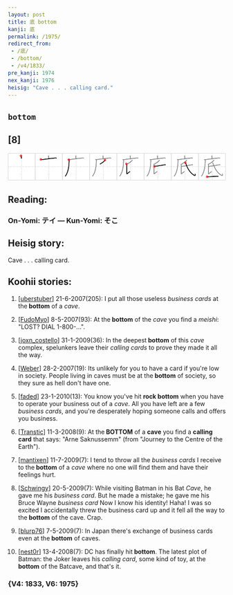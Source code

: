 ```yaml
---
layout: post
title: 底 bottom
kanji: 底
permalink: /1975/
redirect_from:
 - /底/
 - /bottom/
 - /v4/1833/
pre_kanji: 1974
nex_kanji: 1976
heisig: "Cave . . . calling card."
---
```


## `bottom`

## [8]

<div class="stroke"><img src="../images/E5BA95.png" /></div>

## Reading:

### On-Yomi: テイ &mdash; Kun-Yomi: そこ

## Heisig story:

Cave . . . calling card.

## Koohii stories:

1) [<a href="http://kanji.koohii.com/profile/uberstuber">uberstuber</a>] 21-6-2007(205): I put all those useless <em>business cards</em> at the<strong> bottom</strong> of a <em>cave</em>.

2) [<a href="http://kanji.koohii.com/profile/FudoMyo">FudoMyo</a>] 8-5-2007(93): At the<strong> bottom</strong> of the <em>cave</em> you find a <em>meishi</em>: &quot;LOST? DIAL 1-800-...&quot;.

3) [<a href="http://kanji.koohii.com/profile/joxn_costello">joxn_costello</a>] 31-1-2009(36): In the deepest<strong> bottom</strong> of this <em>cave</em> complex, spelunkers leave their <em>calling cards</em> to prove they made it all the way.

4) [<a href="http://kanji.koohii.com/profile/Weber">Weber</a>] 28-2-2007(19): Its unlikely for you to have a card if you&#039;re low in society. People living in caves must be at the<strong> bottom</strong> of society, so they sure as hell don&#039;t have one.

5) [<a href="http://kanji.koohii.com/profile/faded">faded</a>] 23-1-2010(13): You know you&#039;ve hit <strong>rock<strong> bottom</strong></strong> when you have to operate your business out of a <em>cave</em>. All you have left are a few <em>business cards</em>, and you&#039;re desperately hoping someone calls and offers you business.

6) [<a href="http://kanji.koohii.com/profile/Transtic">Transtic</a>] 11-3-2008(9): At the<strong> BOTTOM</strong> of a <strong>cave</strong> you find a <strong>calling card</strong> that says: &quot;Arne Saknussemm&quot; (from &quot;Journey to the Centre of the Earth&quot;).

7) [<a href="http://kanji.koohii.com/profile/mantixen">mantixen</a>] 11-7-2009(7): I tend to throw all the <em>business cards</em> I receive to the<strong> bottom</strong> of a <em>cave</em> where no one will find them and have their feelings hurt.

8) [<a href="http://kanji.koohii.com/profile/Schwingy">Schwingy</a>] 20-5-2009(7): While visiting Batman in his Bat <em>Cave</em>, he gave me his <em>business card</em>. But he made a mistake; he gave me his Bruce Wayne <em>business card</em> Now I know his identity! Haha! I was so excited I accidentally threw the business card up and it fell all the way to the<strong> bottom</strong> of the cave. Crap.

9) [<a href="http://kanji.koohii.com/profile/blurp76">blurp76</a>] 7-5-2009(7): In Japan there&#039;s exchange of business cards even at the<strong> bottom</strong> of caves.

10) [<a href="http://kanji.koohii.com/profile/nest0r">nest0r</a>] 13-4-2008(7): DC has finally hit<strong> bottom</strong>. The latest plot of Batman: the Joker leaves his <em>calling card</em>, some kind of toy, at the<strong> bottom</strong> of the Batcave, and that&#039;s it.

### {V4: 1833, V6: 1975}
